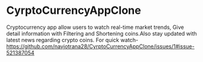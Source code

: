 # CyrptoCurrencyAppClone
Cryptocurrency app allow users to watch real-time market trends, Give detail information with Filtering and Shortening coins.Also stay updated with latest news regarding crypto coins.
For quick  watch-
https://github.com/navjotrana28/CyrptoCurrencyAppClone/issues/1#issue-521387054
